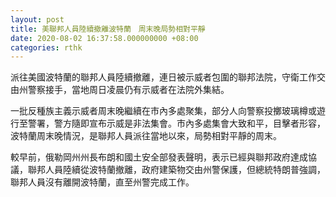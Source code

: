 ```yaml
---
layout: post
title: 美聯邦人員陸續撤離波特蘭　周末晚局勢相對平靜
date: 2020-08-02 16:37:58.000000000 +08:00
categories: rthk
---
```


派往美國波特蘭的聯邦人員陸續撤離，連日被示威者包圍的聯邦法院，守衛工作交由州警察接手，當地周日凌晨仍有示威者在法院外集結。

一批反種族主義示威者周末晚繼續在市內多處聚集，部分人向警察投擲玻璃樽或遊行至警署，警方隨即宣布示威是非法集會。市內多處集會大致和平，目擊者形容，波特蘭周末晚情況，是聯邦人員派往當地以來，局勢相對平靜的周末。

較早前，俄勒岡州州長布朗和國土安全部發表聲明，表示已經與聯邦政府達成協議，聯邦人員陸續從波特蘭撤離，政府建築物交由州警保護，但總統特朗普強調，聯邦人員沒有離開波特蘭，直至州警完成工作。
